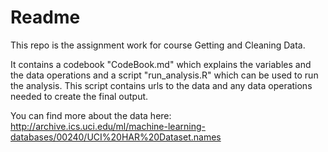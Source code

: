 # Readme
This repo is the assignment work for course Getting and Cleaning Data. 

It contains a codebook "CodeBook.md" which explains the variables and the data operations and a script "run_analysis.R" which can be used to run the analysis. This script contains urls to the data and any data operations needed to create the final output.

You can find more about the data here: http://archive.ics.uci.edu/ml/machine-learning-databases/00240/UCI%20HAR%20Dataset.names 
